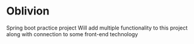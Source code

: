 # Oblivion
Spring boot practice project
Will add multiple functionality to this project along with connection to some front-end technology
